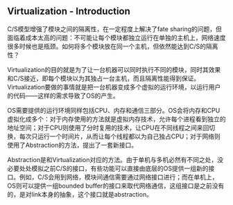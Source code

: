 ## Virtualization - Introduction

C/S模型增强了模块之间的隔离性，在一定程度上解决了fate sharing的问题，但面临着成本太高的问题：不可能让每个模块都独立运行在单独的主机上，网络速度很多时候也是瓶颈。如何将多个模块放在同一个主机，但依然能达到C/S的隔离性？

Virtualization的目的就是为了让一台机器可以同时执行不同的模块，同时其效果和C/S接近，即每个模块以为其独占一台主机，而且隔离性能得到保证。Virtualization要做的事情就是把一台机器变成多个虚拟的运行环境，以运行用户的代码——这样的需求导致了OS的产生。

OS需要提供的运行环境同样包括CPU、内存和通信三部分。OS会将内存和CPU虚拟化成多个：对于内存使用的方法就是虚拟内存技术，允许每个进程看到独立的地址空间；对于CPU则使用了分时复用的技术，让CPU在不同线程之间来回切换，每次只运行一个时间片，从而让每个线程都以为自己独占CPU；对于网络则使用了Abstraction的方法，提出了一套新接口。

Abstraction是和Virtualization对应的方法。由于单机与多机必然有不同之处，没必要处处模拟之前C/S的接口，有些功能可以直接由底层的OS提供一组新的接口。例如，C/S会用到网络，模块间通信需要通过网络接口进行；而在单机上，OS则可以提供一组bounded buffer的接口来取代网络通信，这组接口是之前没有的，是对link本身的抽象，这个接口就是abstraction。



